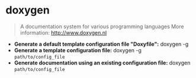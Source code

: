 # doxygen
> A documentation system for various programming languages
> More information: <http://www.doxygen.nl>
- **Generate a default template configuration file "Doxyfile":**
doxygen -g
- **Generate a template configuration file:**
doxygen -g `path/to/config_file`
- **Generate documentation using an existing configuration file:**
doxygen `path/to/config_file`
